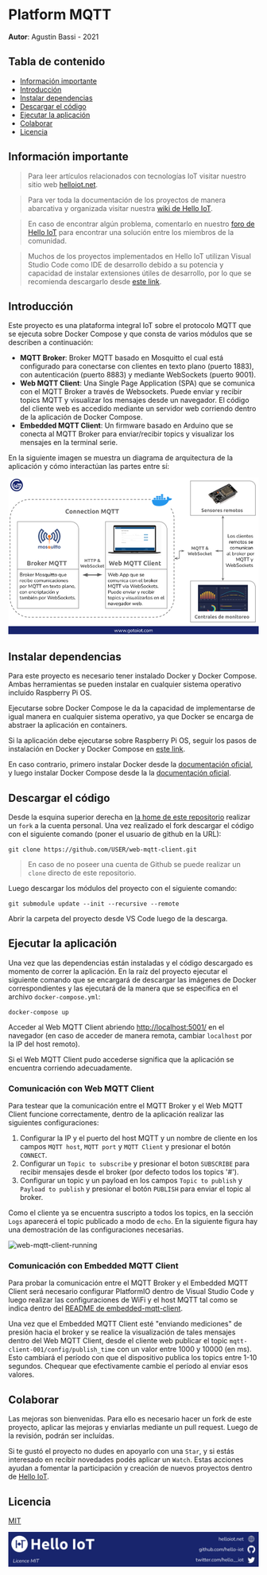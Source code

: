 # Platform MQTT

**Autor**: Agustin Bassi - 2021

## Tabla de contenido

* [Información importante](#Información-importante)
* [Introducción](#introducción)
* [Instalar dependencias](#instalar-dependencias)
* [Descargar el código](#descargar-el-código)
* [Ejecutar la aplicación](#ejecutar-la-aplicación)
* [Colaborar](#colaborar)
* [Licencia](#licencia)

## Información importante

> Para leer artículos relacionados con tecnologías IoT visitar nuestro sitio web [helloiot.net](https://helloiot.net).

> Para ver toda la documentación de los proyectos de manera abarcativa y organizada visitar nuestra [wiki de Hello IoT](https://github.com/hello-iot/documentation/wiki).

> En caso de encontrar algún problema, comentarlo en nuestro [foro de Hello IoT](https://groups.google.com/g/helloiot) para encontrar una solución entre los miembros de la comunidad.

> Muchos de los proyectos implementados en Hello IoT utilizan Visual Studio Code como IDE de desarrollo debido a su potencia y capacidad de instalar extensiones útiles de desarrollo, por lo que se recomienda descargarlo desde [este link](https://code.visualstudio.com/download). 

## Introducción

Este proyecto es una plataforma integral IoT sobre el protocolo MQTT que se ejecuta sobre Docker Compose y que consta de varios módulos que se describen a continuación:

* **MQTT Broker**: Broker MQTT basado en Mosquitto el cual está configurado para conectarse con clientes en texto plano (puerto 1883), con autenticación (puerto 8883) y mediante WebSockets (puerto 9001).
* **Web MQTT Client**: Una Single Page Application (SPA) que se comunica con el MQTT Broker a través de Websockets. Puede enviar y recibir topics MQTT y visualizar los mensajes desde un navegador. El código del cliente web es accedido mediante un servidor web corriendo dentro de la aplicación de Docker Compose.
* **Embedded MQTT Client**: Un firmware basado en Arduino que se conecta al MQTT Broker para enviar/recibir topics y visualizar los mensajes en la terminal serie.

En la siguiente imagen se muestra un diagrama de arquitectura de la aplicación y cómo interactúan las partes entre sí:

![architecture](doc/architecture.png)

## Instalar dependencias

Para este proyecto es necesario tener instalado Docker y Docker Compose. Ambas herramientas se pueden instalar en cualquier sistema operativo incluído Raspberry Pi OS. 

Ejecutarse sobre Docker Compose le da la capacidad de implementarse  de igual manera en cualquier sistema operativo, ya que Docker se encarga de abstraer la aplicación en containers.

Si la aplicación debe ejecutarse sobre Raspberry Pi OS, seguir los pasos de instalación en Docker y Docker Compose en [este link](https://devdojo.com/bobbyiliev/how-to-install-docker-and-docker-compose-on-raspberry-pi). 

En caso contrario, primero instalar Docker desde la [documentación oficial](https://docs.docker.com/get-docker/), y luego instalar Docker Compose desde la la [documentación oficial](https://docs.docker.com/compose/install/).


## Descargar el código

Desde la esquina superior derecha en [la home de este repositorio](https://github.com/hello-iot/platform-mqtt) realizar un `fork` a la cuenta personal. Una vez realizado el fork descargar el código con el siguiente comando (poner el usuario de github en la URL):

```
git clone https://github.com/USER/web-mqtt-client.git
```

> En caso de no poseer una cuenta de Github se puede realizar un `clone` directo de este repositorio.

Luego descargar los módulos del proyecto con el siguiente comando:

```
git submodule update --init --recursive --remote
```

Abrir la carpeta del proyecto desde VS Code luego de la descarga.

## Ejecutar la aplicación

Una vez que las dependencias están instaladas y el código descargado es momento de correr la aplicación. En la raíz del proyecto ejecutar el siguiente comando que se encargará de descargar las imágenes de Docker correspondientes y las ejecutará de la manera que se especifica en el archivo `docker-compose.yml`:

```
docker-compose up
```

Acceder al Web MQTT Client abriendo [http://localhost:5001/](http://localhost:5001/) en el navegador (en caso de acceder de manera remota, cambiar `localhost` por la IP del host remoto).

Si el Web MQTT Client pudo accederse significa que la aplicación se encuentra corriendo adecuadamente.

### Comunicación con Web MQTT Client

Para testear que la comunicación entre el MQTT Broker y el Web MQTT Client funcione correctamente, dentro de la aplicación realizar las siguientes configuraciones:

1. Configurar la IP y el puerto del host MQTT  y un nombre de cliente en los campos `MQTT host`, `MQTT port` y `MQTT Client` y presionar el botón `CONNECT`.
2. Configurar un `Topic to subscribe` y presionar el boton `SUBSCRIBE` para recibir mensajes desde el broker (por defecto todos los topics '#').
3. Configurar un topic y un payload en los campos `Topic to publish` y `Payload to publish` y presionar el botón `PUBLISH` para enviar el topic al broker. 

Como el cliente ya se encuentra suscripto a todos los topics, en la sección `Logs` aparecerá el topic publicado a modo de `echo`. En la siguiente figura hay una demostración de las configuraciones necesarias.

![web-mqtt-client-running](doc/mqtt-web-client-running.png)

### Comunicación con Embedded MQTT Client

Para probar la comunicación entre el MQTT Broker y el Embedded MQTT Client será necesario configurar PlatformIO dentro de Visual Studio Code y luego realizar las configuraciones de WiFi y el host MQTT tal como se indica dentro del [README de embedded-mqtt-client](./embedded-mqtt-client/README.md).

Una vez que el Embedded MQTT Client esté "enviando mediciones" de presión hacia el broker y se realice la visualización de tales mensajes dentro del Web MQTT Client, desde el cliente web publicar el topic `mqtt-client-001/config/publish_time` con un valor entre 1000 y 10000 (en ms). Esto cambiará el período con que el dispositivo publica los topics entre 1-10 segundos. Chequear que efectivamente cambie el período al enviar esos valores.

## Colaborar

Las mejoras son bienvenidas. Para ello es necesario hacer un fork de este proyecto, aplicar las mejoras y enviarlas mediante un pull request. Luego de la revisión, podrán ser incluídas.

Si te gustó el proyecto no dudes en apoyarlo con una `Star`, y si estás interesado en recibir novedades podés aplicar un `Watch`. Estas acciones ayudan a fomentar la participación y creación de nuevos proyectos dentro de [Hello IoT](https://github.com/hello-iot/).

## Licencia

[MIT](https://choosealicense.com/licenses/mit/)

![footer](doc/helloiot-footer.png)